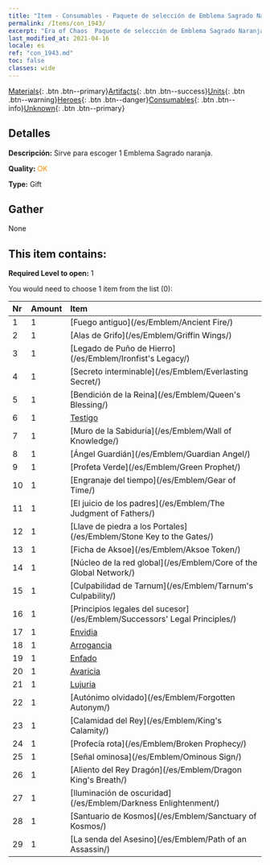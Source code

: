 ```yaml
---
title: "Item - Consumables - Paquete de selección de Emblema Sagrado Naranja"
permalink: /Items/con_1943/
excerpt: "Era of Chaos  Paquete de selección de Emblema Sagrado Naranja"
last_modified_at: 2021-04-16
locale: es
ref: "con_1943.md"
toc: false
classes: wide
---
```

 [Materials](/es/Items/){: .btn .btn--primary}[Artifacts](/es/Items/Artifacts/){: .btn .btn--success}[Units](/es/Items/Units/){: .btn .btn--warning}[Heroes](/es/Items/Heroes/){: .btn .btn--danger}[Consumables](/es/Items/Consumables/){: .btn .btn--info}[Unknown](/es/Items/Unknown/){: .btn .btn--primary}

## Detalles
 **Descripción:** Sirve para escoger 1 Emblema Sagrado naranja.

 **Quality:** <span style="color: #FF8C00">OK</span>

 **Type:** Gift

## Gather

  None

## This item contains:

 **Required Level to open:** 1

 You would need to choose 1 item from the list (0):

  | Nr | Amount |     Item    |
  |:---|:-------|:------------|
  | 1 | 1 | [Fuego antiguo](/es/Emblem/Ancient Fire/) |  | 
  | 2 | 1 | [Alas de Grifo](/es/Emblem/Griffin Wings/) |  | 
  | 3 | 1 | [Legado de Puño de Hierro](/es/Emblem/Ironfist's Legacy/) |  | 
  | 4 | 1 | [Secreto interminable](/es/Emblem/Everlasting Secret/) |  | 
  | 5 | 1 | [Bendición de la Reina](/es/Emblem/Queen's Blessing/) |  | 
  | 6 | 1 | [Testigo](/es/Emblem/Witness/) |  | 
  | 7 | 1 | [Muro de la Sabiduría](/es/Emblem/Wall of Knowledge/) |  | 
  | 8 | 1 | [Ángel Guardián](/es/Emblem/Guardian Angel/) |  | 
  | 9 | 1 | [Profeta Verde](/es/Emblem/Green Prophet/) |  | 
  | 10 | 1 | [Engranaje del tiempo](/es/Emblem/Gear of Time/) |  | 
  | 11 | 1 | [El juicio de los padres](/es/Emblem/The Judgment of Fathers/) |  | 
  | 12 | 1 | [Llave de piedra a los Portales](/es/Emblem/Stone Key to the Gates/) |  | 
  | 13 | 1 | [Ficha de Aksoe](/es/Emblem/Aksoe Token/) |  | 
  | 14 | 1 | [Núcleo de la red global](/es/Emblem/Core of the Global Network/) |  | 
  | 15 | 1 | [Culpabilidad de Tarnum](/es/Emblem/Tarnum's Culpability/) |  | 
  | 16 | 1 | [Principios legales del sucesor](/es/Emblem/Successors' Legal Principles/) |  | 
  | 17 | 1 | [Envidia](/es/Emblem/Jealousy/) |  | 
  | 18 | 1 | [Arrogancia](/es/Emblem/Arrogance/) |  | 
  | 19 | 1 | [Enfado](/es/Emblem/Anger/) |  | 
  | 20 | 1 | [Avaricia](/es/Emblem/Greed/) |  | 
  | 21 | 1 | [Lujuria](/es/Emblem/Lust/) |  | 
  | 22 | 1 | [Autónimo olvidado](/es/Emblem/Forgotten Autonym/) |  | 
  | 23 | 1 | [Calamidad del Rey](/es/Emblem/King's Calamity/) |  | 
  | 24 | 1 | [Profecía rota](/es/Emblem/Broken Prophecy/) |  | 
  | 25 | 1 | [Señal ominosa](/es/Emblem/Ominous Sign/) |  | 
  | 26 | 1 | [Aliento del Rey Dragón](/es/Emblem/Dragon King's Breath/) |  | 
  | 27 | 1 | [Iluminación de oscuridad](/es/Emblem/Darkness Enlightenment/) |  | 
  | 28 | 1 | [Santuario de Kosmos](/es/Emblem/Sanctuary of Kosmos/) |  | 
  | 29 | 1 | [La senda del Asesino](/es/Emblem/Path of an Assassin/) |  | 
